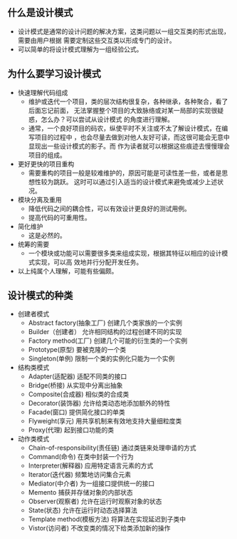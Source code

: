
## 什么是设计模式
- 设计模式是通常的设计问题的解决方案，这类问题以一组交互类的形式出现，需要由用户根据
  需要定制这些交互类以形成专门的设计。
- 可以简单的将设计模式理解为一组经验公式。

## 为什么要学习设计模式
- 快速理解代码组成
    + 维护或迭代一个项目，类的层次结构很复杂，各种继承，各种聚合，看了后面忘记前面，
      无法掌握整个项目的大致脉络或对某一局部的实现很疑惑，怎么办？可以尝试从设计模式
      的角度进行理解。
    + 通常，一个良好项目的码农，纵使平时不关注或不太了解设计模式，在编写项目的过程中
      ，也会尽量去做到对他人友好可读，而这很可能会无意中显现出一些设计模式的影子。而
      作为读者就可以根据这些痕迹去慢慢理会项目的组成。
- 更好更快的项目重构
    + 需要重构的项目一般是较难维护的，原因可能是可读性差一些，或者是思想性较为跳跃。
      这时可以通过引入适当的设计模式来避免或减少上述状况。
- 模块分离及重用
    + 降低代码之间的耦合性，可以有效设计更良好的测试用例。
    + 提高代码的可重用性。
- 简化维护
    + 这是必然的。
- 统筹的需要
    + 一个模块或功能可以需要很多类来组成实现，根据其特征以相应的设计模式实现，可以高
      效地并行分配开发任务。
- 以上纯属个人理解，可能有些偏颇。

## 设计模式的种类
- 创建者模式
    + Abstract factory(抽象工厂)         创建几个类家族的一个实例
    + Builder（创建者）                  允许相同结构的过程创建不同的实现
    + Factory method(工厂)               创建几个可能的衍生类的一个实例
    + Prototype(原型)                    要被克隆的一个类
    + Singleton(单例)                    限制一个类的实例化只能为一个实例
- 结构类模式
    + Adapter(适配器)                    适配不同类的接口
    + Bridge(桥接)                       从实现中分离出抽象
    + Composite(合成器)                  相似类的合成类
    + Decorator(装饰器)                  允许给类动态地添加额外的特性
    + Facade(窗口)                       提供简化接口的单类
    + Flyweight(享元)                    用共享机制来有效地支持大量细粒度类
    + Proxy(代理)                        起到接口功能的类
- 动作类模式
    + Chain-of-responsibility(责任链)    通过类链来处理申请的方式
    + Command(命令)                      在类中封装一个行为
    + Interpreter(解释器)                应用特定语言元素的方式
    + Iterator(迭代器)                   频繁地访问集合元素
    + Mediator(中介者)                   为一组接口提供统一的接口
    + Memento                            捕获并存储对象的内部状态
    + Observer(观察者)                   允许在运行时观察对象的状态
    + State(状态)                        允许在运行时动态选择算法
    + Template method(模板方法)          将算法在实现延迟到子类中
    + Vistor(访问者)                     不改变类的情况下给类添加新的操作